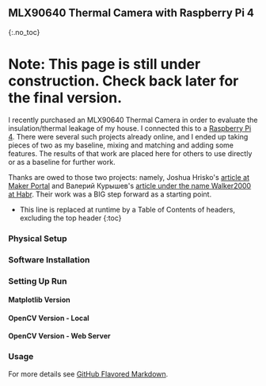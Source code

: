 ## MLX90640 Thermal Camera with Raspberry Pi 4
{:.no_toc}

# Note: This page is still under construction. Check back later for the final version.

I recently purchased an MLX90640 Thermal Camera in order to evaluate the insulation/thermal leakage of my house. I connected this to a [Raspberry Pi 4](https://www.raspberrypi.org/products/raspberry-pi-4-model-b/). There were several such projects already online, and I ended up taking pieces of two as my baseline, mixing and matching and adding some features. The results of that work are placed here for others to use directly or as a baseline for further work.

Thanks are owed to those two projects: namely, Joshua Hrisko's [article at Maker Portal](https://makersportal.com/blog/2020/6/8/high-resolution-thermal-camera-with-raspberry-pi-and-mlx90640) and Валерий Курышев's [article under the name Walker2000 at Habr](https://habr.com/en/post/441050/). Their work was a BIG step forward as a starting point.

* This line is replaced at runtime by a Table of Contents of headers, excluding the top header
{:toc}

### Physical Setup

### Software Installation

### Setting Up Run

#### Matplotlib Version

#### OpenCV Version - Local

#### OpenCV Version - Web Server

### Usage



For more details see [GitHub Flavored Markdown](https://guides.github.com/features/mastering-markdown/).
